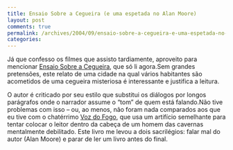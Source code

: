 ```yaml
---
title: Ensaio Sobre a Cegueira (e uma espetada no Alan Moore)
layout: post
comments: true
permalink: /archives/2004/09/ensaio-sobre-a-cegueira-e-uma-espetada-no-alan-moore.html/
categories:
---
```

Já que confesso os filmes que assisto tardiamente, aproveito para mencionar <a href="http://www.submarino.com.br/books_productdetails.asp?Query=ProductPage&#038;ProdTypeId=1&#038;ProdId=25479&#038;ST=CT232854" >Ensaio Sobre a Cegueira</a>, que só li agora.Sem grandes pretensões, este relato de uma cidade na qual vários habitantes são acometidos de uma cegueira misteriosa é interessante e justifica a leitura.

O autor é criticado por seu estilo que substitui os diálogos por longos parágrafos onde o narrador assume o &#8220;tom&#8221; de quem está falando.Não tive problemas com isso &#8211; ou, ao menos, não foram nada comparados aos que eu tive com o chatérrimo <a href="http://www.conradeditora.com.br/catalogo/ler.asp?id=52826" >Voz do Fogo</a>, que usa um artifício semelhante para tentar colocar o leitor dentro da cabeça de um homem das cavernas mentalmente debilitado. Este livro me levou a dois sacrilégios: falar mal do autor (Alan Moore) e parar de ler um livro antes do final.